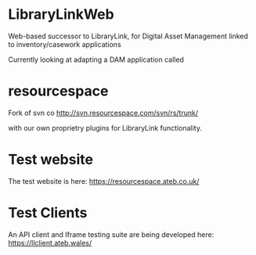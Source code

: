 
# LibraryLinkWeb

Web-based successor to LibraryLink, for Digital Asset Management linked to inventory/casework applications


Currently looking at adapting a DAM application called

# resourcespace
Fork of svn co http://svn.resourcespace.com/svn/rs/trunk/

with our own proprietry plugins for LibraryLink functionality.


# Test website
The test website is here: <https://resourcespace.ateb.co.uk/>

# Test Clients
An API client and Iframe testing suite are being developed here: <https://llclient.ateb.wales/>
